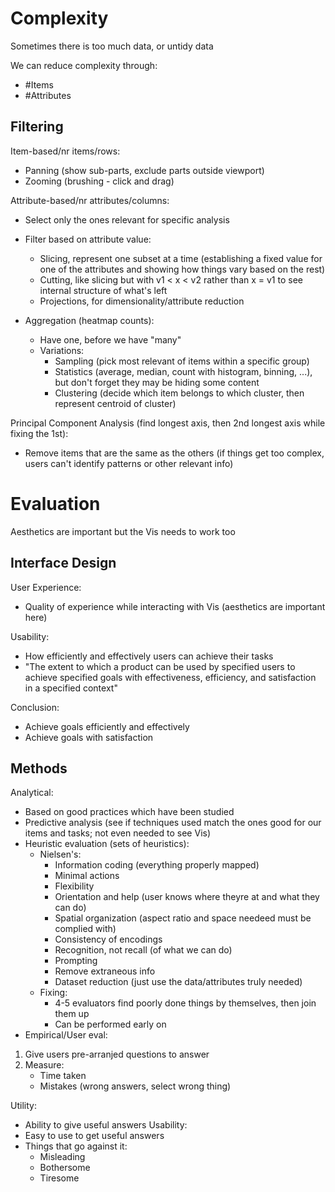 # Complexity

Sometimes there is too much data, or untidy data

We can reduce complexity through:
- #Items
- #Attributes

## Filtering
Item-based/nr items/rows:
- Panning (show sub-parts, exclude parts outside viewport)
- Zooming (brushing - click and drag)

Attribute-based/nr attributes/columns:
- Select only the ones relevant for specific analysis
- Filter based on attribute value:
    - Slicing, represent one subset at a time (establishing a fixed value for one of the attributes and showing how things vary based on the rest) 
    - Cutting, like slicing but with v1 < x < v2 rather than x = v1 to see internal structure of what's left
    - Projections, for dimensionality/attribute reduction

- Aggregation (heatmap counts):
    - Have one, before we have "many"
    - Variations:
        - Sampling (pick most relevant of items within a specific group)
        - Statistics (average, median, count with histogram, binning, ...), but don't forget they may be hiding some content
        - Clustering (decide which item belongs to which cluster, then represent centroid of cluster)

Principal Component Analysis (find longest axis, then 2nd longest axis while fixing the 1st): 
- Remove items that are the same as the others (if things get too complex, users can't identify patterns or other relevant info)



# Evaluation
Aesthetics are important but the Vis needs to work too

## Interface Design
User Experience:
- Quality of experience while interacting with Vis (aesthetics are important here)

Usability:
- How efficiently and effectively users can achieve their tasks
- "The extent to which a product can be used by specified users to achieve specified goals with effectiveness, efficiency, and satisfaction in a specified context"

Conclusion:
- Achieve goals efficiently and effectively
- Achieve goals with satisfaction

## Methods
Analytical:
- Based on good practices which have been studied
- Predictive analysis (see if techniques used match the ones good for our items and tasks; not even needed to see Vis)
- Heuristic evaluation (sets of heuristics):
    - Nielsen's:
        - Information coding (everything properly mapped)
        - Minimal actions 
        - Flexibility
        - Orientation and help (user knows where theyre at and what they can do)
        - Spatial organization (aspect ratio and space needeed must be complied with)
        - Consistency of encodings
        - Recognition, not recall (of what we can do)
        - Prompting
        - Remove extraneous info
        - Dataset reduction (just use the data/attributes truly needed)
    -  Fixing:
        - 4-5 evaluators find poorly done things by themselves, then join them up
        - Can be performed early on
- Empirical/User eval:
1.   Give users pre-arranjed questions to answer
2. Measure:
    - Time taken
    - Mistakes (wrong answers, select wrong thing)

Utility:
- Ability to give useful answers
Usability:
- Easy to use to get useful answers
- Things that go against it:
    - Misleading
    - Bothersome
    - Tiresome